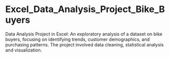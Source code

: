 # Excel_Data_Analysis_Project_Bike_Buyers
Data Analysis Project in Excel: An exploratory analysis of a dataset on bike buyers, focusing on identifying trends, customer demographics, and purchasing patterns. The project involved data cleaning, statistical analysis and visualization.
